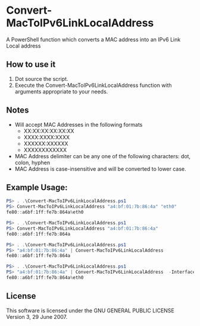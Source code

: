 # Convert-MacToIPv6LinkLocalAddress
A PowerShell function which converts a MAC address into an IPv6 Link Local address

## How to use it
 1. Dot source the script.
 2. Execute the Convert-MacToIPv6LinkLocalAddress function with arguments appropriate to your needs.
 
## Notes
 - Will accept MAC Addresses in the following formats
   - XX:XX:XX:XX:XX:XX
   - XXXX:XXXX:XXXX
   - XXXXXX:XXXXXX
   - XXXXXXXXXXXX
 - MAC Address delimiter can be any one of the following characters:  dot, colon, hyphen
 - MAC Address is case-insensitive and will be converted to lower case.
 
## Example Usage:
```powershell
PS> . .\Convert-MacToIPv6LinkLocalAddress.ps1
PS> Convert-MacToIPv6LinkLocalAddress "a4:bf:01:7b:86:4a" "eth0"
fe80::a6bf:1ff:fe7b:864a%eth0
```
```powershell
PS> . .\Convert-MacToIPv6LinkLocalAddress.ps1
PS> Convert-MacToIPv6LinkLocalAddress "a4:bf:01:7b:86:4a"
fe80::a6bf:1ff:fe7b:864a
```
```powershell
PS> . .\Convert-MacToIPv6LinkLocalAddress.ps1
PS> "a4:bf:01:7b:86:4a" | Convert-MacToIPv6LinkLocalAddress 
fe80::a6bf:1ff:fe7b:864a
```
```powershell
PS> . .\Convert-MacToIPv6LinkLocalAddress.ps1
PS> "a4:bf:01:7b:86:4a" | Convert-MacToIPv6LinkLocalAddress  -Interface "eth0"
fe80::a6bf:1ff:fe7b:864a%eth0
```
## License
This software is licensed under the GNU GENERAL PUBLIC LICENSE Version 3, 29 June 2007.
